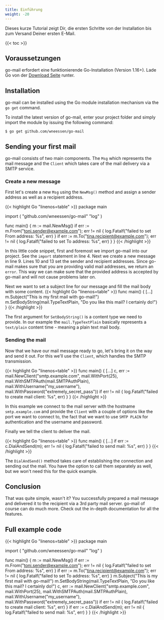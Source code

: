 ```yaml
---
title: Einführung
weight: -20
---
```


Dieses kurze Tutorial zeigt Dir, die ersten Schritte von der Installation bis zum Versand Deiner ersten E-Mail.

<!--more-->

{{< toc >}}

## Voraussetzungen

go-mail erfordert eine funktionierende Go-Installation (Version 1.16+). Lade Go von der [Download Seite](https://go.dev/dl/) runter.

## Installation

go-mail can be installed using the Go module installation mechanism via the `go get` command.

To install the latest version of go-mail, enter your project folder and simply import the module by issuing the following command:

```Shell
$ go get github.com/wneessen/go-mail
```

## Sending your first mail

go-mail consists of two main components. The `Msg` which represents the mail message and the `Client` which takes care of the mail delivery via a SMTP service.

### Create a new message

First let's create a new `Msg` using the `NewMsg()` method and assign a sender address as well as a recipient address.

{{< highlight Go "linenos=table" >}}
package main

import ( "github.com/wneessen/go-mail" "log" )

func main() { m := mail.NewMsg() if err := m.From("toni.sender@example.com"); err != nil { log.Fatalf("failed to set From address: %s", err) } if err := m.To("tina.recipient@example.com"); err != nil { log.Fatalf("failed to set To address: %s", err) } }
{{< /highlight >}}

In this little code snippet, first and foremost we import go-mail into our project. See the `import` statement in line 4. Next we create a new message in line 9. Lines 10 and 13 set the sender and recipient addresses. Since go-mail makes sure that you are providing valid mail addresses, we return an `error`. This way we can make sure that the provided address is accepted by go-mail and will not cause problems later on.

Next we want to set a subject line for our message and fill the mail body with some content.
{{< highlight Go "linenos=table" >}}
func main() { [...] m.Subject("This is my first mail with go-mail!") m.SetBodyString(mail.TypeTextPlain, "Do you like this mail? I certainly do!") }
{{< /highlight >}}

The first argument for `SetBodyString()` is a content type we need to provide. In our example the `mail.TypeTextPlain` basically represents a `text/plain` content time - meaning a plain text mail body.

### Sending the mail

Now that we have our mail message ready to go, let's bring it on the way and send it out. For this we'll use the `Client`, which handles the SMTP transmission.

{{< highlight Go "linenos=table" >}}
func main() { [...] c, err := mail.NewClient("smtp.example.com", mail.WithPort(25), mail.WithSMTPAuth(mail.SMTPAuthPlain), mail.WithUsername("my_username"), mail.WithPassword("extremely_secret_pass")) if err != nil { log.Fatalf("failed to create mail client: %s", err) } }
{{< /highlight >}}

In this example we connect to the mail server with the hostname `smtp.example.com` and provide the `Client` with a couple of options like the port we want to connect to, the fact that we want to use `SMTP PLAIN` for authentication and the username and password.

Finally we tell the client to deliver the mail.

{{< highlight Go "linenos=table" >}}
func main() { [...] if err := c.DialAndSend(m); err != nil { log.Fatalf("failed to send mail: %s", err) } }
{{< /highlight >}}

The `DialAndSend()` method takes care of establishing the connection and sending out the mail. You have the option to call them separately as well, but we won't need this for the quick example.

## Conclusion

That was quite simple, wasn't it? You successfully prepared a mail message and delivered it to the recipient via a 3rd party mail server. go-mail of course can do much more. Check out the in-depth documentation for all the features.

## Full example code

{{< highlight Go "linenos=table" >}}
package main

import ( "github.com/wneessen/go-mail" "log" )

func main() { m := mail.NewMsg() if err := m.From("toni.sender@example.com"); err != nil { log.Fatalf("failed to set From address: %s", err) } if err := m.To("tina.recipient@example.com"); err != nil { log.Fatalf("failed to set To address: %s", err) } m.Subject("This is my first mail with go-mail!") m.SetBodyString(mail.TypeTextPlain, "Do you like this mail? I certainly do!") c, err := mail.NewClient("smtp.example.com", mail.WithPort(25), mail.WithSMTPAuth(mail.SMTPAuthPlain), mail.WithUsername("my_username"), mail.WithPassword("extremely_secret_pass")) if err != nil { log.Fatalf("failed to create mail client: %s", err) } if err := c.DialAndSend(m); err != nil { log.Fatalf("failed to send mail: %s", err) } }
{{< /highlight >}}